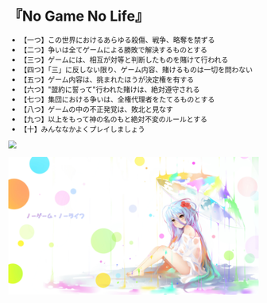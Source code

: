 # 『No Game No Life』
- 【一つ】この世界におけるあらゆる殺傷、戦争、略奪を禁ずる
- 【二つ】争いは全てゲームによる勝敗で解決するものとする
- 【三つ】ゲームには、相互が対等と判断したものを賭けて行われる
- 【四つ】「三」に反しない限り、ゲーム内容、賭けるものは一切を問わない
- 【五つ】ゲーム内容は、挑まれたほうが決定権を有する
- 【六つ】"盟約に誓って"行われた賭けは、絶対遵守される
- 【七つ】集団における争いは、全権代理者をたてるものとする
- 【八つ】ゲームの中の不正発覚は、敗北と見なす
- 【九つ】以上をもって神の名のもと絶対不変のルールとする
- 【十】みんななかよくプレイしましょう

<img src="https://github-readme-stats.vercel.app/api?username=HaoHaoP">

![img](https://raw.githubusercontent.com/HaoHaoP/HaoHaoP/master/56101522_p0.jpg)
